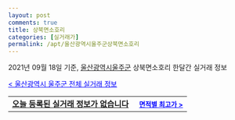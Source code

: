```yaml
---
layout: post
comments: true
title: 상북면소호리
categories: [실거래가]
permalink: /apt/울산광역시울주군상북면소호리
---
```


2021년 09월 18일 기준, <a href="/apt/울산광역시울주군">울산광역시울주군</a> 상북면소호리 한달간 실거래 정보

<a style="color: blue;" href="/apt/울산광역시울주군">< 울산광역시 울주군 전체 실거래 정보</a>
<!---- start ---->
<table>
  <tr>
    <td colspan="4" style="font-weight: bold;"><a href="/apt/울산광역시울주군상북면소호리{name_without_space}">오늘 등록된 실거래 정보가 없습니다</a> &nbsp;&nbsp;&nbsp; <a style="color: blue; font-size: smaller;" href="/apt/울산광역시울주군상북면소호리{name_without_space}">면적별 최고가 ></a></td>
  </tr>
    
</table>
<!---- end ---->
    